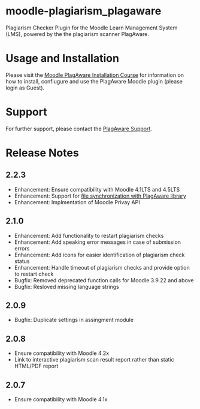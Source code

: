 # moodle-plagiarism_plagaware
Plagiarism Checker Plugin for the Moodle Learn Management System (LMS), powered by the the plagiarism scanner PlagAware.

# Usage and Installation
Please visit the [Moodle PlagAware Installation Course](https://moodle.plagaware.com) for information on how to install, confiugure and use the PlagAware Moodle plugin (please login as Guest).

# Support
For further support, please contact the [PlagAware Support](https://my.plagaware.com/contact).

# Release Notes

## 2.2.3
- Enhancement: Ensure compatibility with Moodle 4.1LTS and 4.5LTS
- Enhancement: Support for [file synchronization with PlagAware library](https://www.plagaware.com/de/moodle-bibliothek-synchronisation)
- Enhancement: Implmentation of Moodle Privay API

## 2.1.0
- Enhancement: Add functionality to restart plagiarism checks
- Enhancement: Add speaking error messages in case of submission errors
- Enhancement: Add icons for easier identification of plagiarism check status
- Enhancement: Handle timeout of plagiarism checks and provide option to restart check
- Bugfix: Removed deprecated function calls for Moodle 3.9.22 and above
- Bugfix: Resloved missing language strings
    
## 2.0.9
- Bugfix: Duplicate settings in assingment module

## 2.0.8
- Ensure compatibility with Moodle 4.2x
- Link to interactive plagiarism scan result report rather than static HTML/PDF report

## 2.0.7
- Ensure compatibility with Moodle 4.1x


